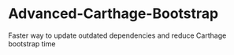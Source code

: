 # Advanced-Carthage-Bootstrap
Faster way to update outdated dependencies and reduce Carthage bootstrap time
